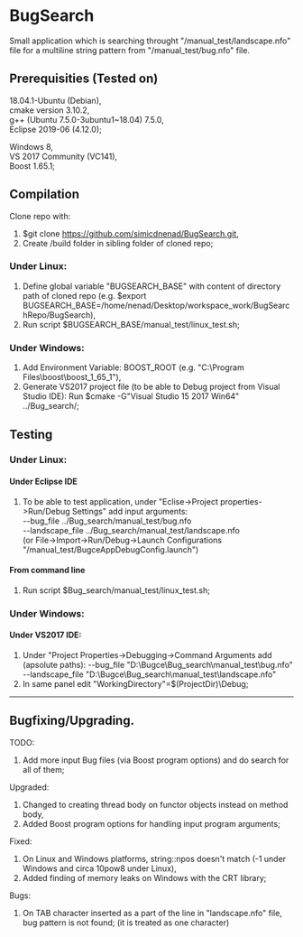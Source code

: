 # BugSearch

Small application which is searching throught "/manual_test/landscape.nfo" file for a multiline string pattern from "/manual_test/bug.nfo" file.

## Prerequisities (Tested on)
18.04.1-Ubuntu (Debian),  
cmake version 3.10.2,  
g++ (Ubuntu 7.5.0-3ubuntu1~18.04) 7.5.0,  
Eclipse 2019-06 (4.12.0);

Windows 8,  
VS 2017 Community (VC141),  
Boost 1.65.1;  

## Compilation
Clone repo with:  
1. $git clone https://github.com/simicdnenad/BugSearch.git,  
2. Create /build folder in sibling folder of cloned repo;  
### Under Linux:
1. Define global variable "BUGSEARCH_BASE" with content of directory path of cloned repo (e.g. $export BUGSEARCH_BASE=/home/nenad/Desktop/workspace_work/BugSearchRepo/BugSearch),  
1. Run script $BUGSEARCH_BASE/manual_test/linux_test.sh;  

### Under Windows: 
1. Add Environment Variable: BOOST_ROOT (e.g. "C:\Program Files\boost\boost_1_65_1"),  
2. Generate VS2017 project file (to be able to Debug project from Visual Studio IDE): Run $cmake -G"Visual Studio 15 2017 Win64" ../Bug_search/;  

## Testing
### Under Linux:
#### Under Eclipse IDE
1. To be able to test application, under "Eclise->Project properties->Run/Debug Settings" add input arguments:  
--bug_file ../Bug_search/manual_test/bug.nfo  
--landscape_file ../Bug_search/manual_test/landscape.nfo  
(or File->Import->Run/Debug->Launch Configurations "/manual_test/BugceAppDebugConfig.launch")
#### From command line
1. Run script $Bug_search/manual_test/linux_test.sh;  

### Under Windows:
#### Under VS2017 IDE:
1. Under "Project Properties->Debugging->Command Arguments add (apsolute paths):
--bug_file "D:\\Bugce\\Bug_search\\manual_test\\bug.nfo"   --landscape_file "D:\\Bugce\\Bug_search\\manual_test\\landscape.nfo"  
2. In same panel edit "WorkingDirectory"=$(ProjectDir)\Debug;

--------------------------------------------------------------------------------------------------------------------------------------------------

## Bugfixing/Upgrading.  
TODO:  
1. Add more input Bug files (via Boost program options) and do search for all of them;  

Upgraded:  
1. Changed to creating thread body on functor objects instead on method body,  
2. Added Boost program options for handling input program arguments;  

Fixed:  
1. On Linux and Windows platforms, string::npos doesn't match (-1 under Windows and circa 10pow8 under Linux),  
2. Added finding of memory leaks on Windows with the CRT library;  

Bugs:
1. On TAB character inserted as a part of the line in "landscape.nfo" file, bug pattern is not found; (it is treated as one character)  
